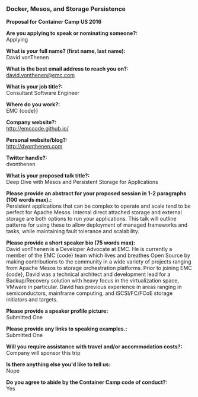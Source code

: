 ﻿### Docker, Mesos, and Storage Persistence

**Proposal for Container Camp US 2016**  

**Are you applying to speak or nominating someone?:**  
Applying

**What is your full name? (first name, last name):**  
David vonThenen

**What is the best email address to reach you on?:**  
david.vonthenen@emc.com

**What is your job title?:**  
Consultant Software Engineer

**Where do you work?:**  
EMC {code}}

**Company website?:**  
http://emccode.github.io/

**Personal website/blog?:**  
http://dvonthenen.com

**Twitter handle?:**  
dvonthenen

**What is your proposed talk title?:**  
Deep Dive with Mesos and Persistent Storage for Applications

**Please provide an abstract for your proposed session in 1-2 paragraphs (100 words max).:**  
Persistent applications that can be complex to operate and scale tend to be perfect for Apache Mesos. Internal direct attached storage and external storage are both options to run your applications. This talk will outline patterns for using these to allow deployment of managed frameworks and tasks, while maintaining fault tolerance and scalability.

**Please provide a short speaker bio (75 words max):**  
David vonThenen is a Developer Advocate at EMC. He is currently a member of the EMC {code} team which lives and breathes Open Source by making contributions to the community in a wide variety of projects ranging from Apache Mesos to storage orchestration platforms. Prior to joining EMC {code}, David was a technical architect and development lead for a Backup/Recovery solution with heavy focus in the virtualization space, VMware in particular. David has previous experience in areas ranging in semiconductors, mainframe computing, and iSCSI/FC/FCoE storage initiators and targets.

**Please provide a speaker profile picture:**  
Submitted One

**Please provide any links to speaking examples.:**  
Submitted One

**Will you require assistance with travel and/or accommodation costs?:**  
Company will sponsor this trip

**Is there anything else you'd like to tell us:**  
Nope

**Do you agree to abide by the Container Camp code of conduct?:**  
Yes
